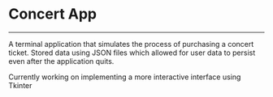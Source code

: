 # Concert App
------------------------------------------------
A terminal application that simulates the process of purchasing a concert ticket. Stored data using JSON
files which allowed for user data to persist even after the application quits.

Currently working on implementing a more interactive interface using Tkinter
